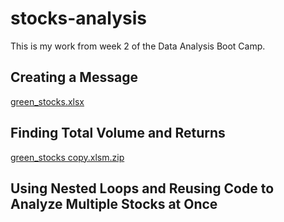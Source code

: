 # stocks-analysis
This is my work from week 2 of the Data Analysis Boot Camp.

## Creating a Message

[green_stocks.xlsx](https://github.com/efuen0077/stocks-analysis/files/4352654/green_stocks.xlsx)

## Finding Total Volume and Returns

[green_stocks copy.xlsm.zip](https://github.com/efuen0077/stocks-analysis/files/4364600/green_stocks.copy.xlsm.zip)

## Using Nested Loops and Reusing Code to Analyze Multiple Stocks at Once
